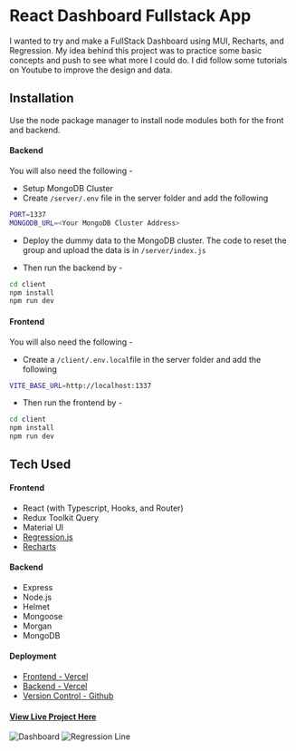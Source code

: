 # React Dashboard Fullstack App

I wanted to try and make a FullStack Dashboard using MUI, Recharts, and Regression. My idea behind this project was to practice some basic concepts and push to see what more I could do. I did follow some tutorials on Youtube to improve the design and data.

## Installation

Use the node package manager to install node modules both for the front and backend.

#### Backend
You will also need the following -
- Setup MongoDB Cluster
- Create ```/server/.env``` file in the server folder and add the following 
```bash 
PORT=1337
MONGODB_URL=<Your MongoDB Cluster Address>
```
- Deploy the dummy data to the MongoDB cluster. The code to reset the group and upload the data is in ```/server/index.js```

- Then run the backend by - 
```bash
cd client
npm install
npm run dev
```

#### Frontend
You will also need the following -
- Create a ```/client/.env.local```file in the server folder and add the following 
```bash 
VITE_BASE_URL=http://localhost:1337
```
- Then run the frontend by - 
```bash
cd client
npm install
npm run dev
```

## Tech Used

#### Frontend
- React (with Typescript, Hooks, and Router)
- Redux Toolkit Query
- Material UI
- [Regression.js](https://github.com/Tom-Alexander/regression-js)
- [Recharts](https://recharts.org/en-US/)

#### Backend
- Express
- Node.js
- Helmet
- Mongoose
- Morgan
- MongoDB

#### Deployment

- [Frontend - Vercel](https://dashboard-typescript-frontend.vercel.app/)
- [Backend - Vercel](https://dashboard-typescript-backend.vercel.app/)
- [Version Control - Github]()


#### [View Live Project Here](https://dashboard-typescript-frontend.vercel.app/)

<img width="auto" alt="Dashboard" src="https://user-images.githubusercontent.com/62376840/235883259-55026228-3c0a-4f61-bff5-6dd588b8a83c.png">

<img width="auto" alt="Regression Line" src="https://user-images.githubusercontent.com/62376840/235883277-da249805-9911-41f9-874f-a47a040c7d1c.png">
